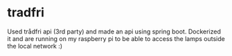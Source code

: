 # tradfri

Used trådfri api (3rd party) and made an api using spring boot. Dockerized it and are running on my raspberry pi to be able to access the lamps outside the local network :) 
